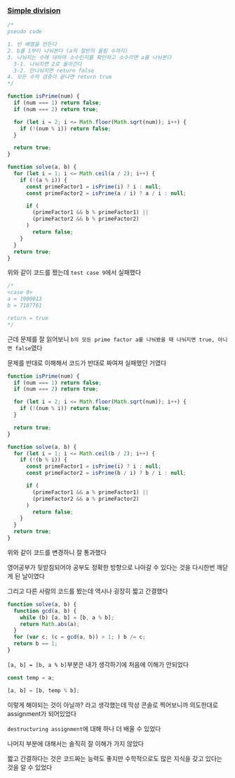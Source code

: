 ### [Simple division](https://www.codewars.com/kata/59ec2d112332430ce9000005/train/javascript)

```js
/*
pseudo code

1. 빈 배열을 만든다
2. b를 1부터 나눠본다 (a의 절반의 올림 수까지)
3. 나눠지는 수에 대하여 소수인지를 확인하고 소수라면 a를 나눠본다
  3-1. 나눠지면 2로 돌아간다
  3-2. 안나눠지면 return false
4. 모든 수의 검증이 끝나면 return true 
*/
```

```js
function isPrime(num) {
  if (num === 1) return false;
  if (num === 2) return true;

  for (let i = 2; i <= Math.floor(Math.sqrt(num)); i++) {
    if (!(num % i)) return false;
  }

  return true;
}

function solve(a, b) {
  for (let i = 1; i <= Math.ceil(a / 2); i++) {
    if (!(a % i)) {
      const primeFactor1 = isPrime(i) ? i : null;
      const primeFactor2 = isPrime(a / i) ? a / i : null;

      if (
        (primeFactor1 && b % primeFactor1) ||
        (primeFactor2 && b % primeFactor2)
      )
        return false;
    }
  }
  return true;
}
```

위와 같이 코드를 짰는데 `test case 9`에서 실패했다

```js
/*
<case 9>
a = 1000013
b = 7187761

return = true
*/
```

근데 문제를 잘 읽어보니 `b의 모든 prime factor a를 나눠봤을 때 나눠지면 true, 아니면 false`였다

문제를 반대로 이해해서 코드가 반대로 짜여져 실패했던 거였다

```js
function isPrime(num) {
  if (num === 1) return false;
  if (num === 2) return true;

  for (let i = 2; i <= Math.floor(Math.sqrt(num)); i++) {
    if (!(num % i)) return false;
  }

  return true;
}

function solve(a, b) {
  for (let i = 1; i <= Math.ceil(b / 2); i++) {
    if (!(b % i)) {
      const primeFactor1 = isPrime(i) ? i : null;
      const primeFactor2 = isPrime(b / i) ? b / i : null;

      if (
        (primeFactor1 && a % primeFactor1) ||
        (primeFactor2 && a % primeFactor2)
      )
        return false;
    }
  }
  return true;
}
```

위와 같이 코드를 변경하니 잘 통과했다

영어공부가 뒷받침되어야 공부도 정확한 방향으로 나아갈 수 있다는 것을 다시한번 깨닫게 된 날이였다

그리고 다른 사람의 코드를 봤는데 역시나 굉장히 짧고 간결했다

```js
function solve(a, b) {
  function gcd(a, b) {
    while (b) [a, b] = [b, a % b];
    return Math.abs(a);
  }
  for (var c; (c = gcd(a, b)) > 1; ) b /= c;
  return b == 1;
}
```

`[a, b] = [b, a % b]`부분은 내가 생각하기에 처음에 이해가 안되었다

```js
const temp = a;

[a, b] = [b, temp % b];
```

이렇게 해야되는 것이 아닐까? 라고 생각했는데 막상 콘솔로 찍어보니까 의도한대로 assignment가 되어있었다

`destructuring assignment`에 대해 하나 더 배울 수 있었다

나머지 부분에 대해서는 솔직히 잘 이해가 가지 않았다

짧고 간결하다는 것은 코드짜는 능력도 좋지만 수학적으로도 많은 지식을 갖고 있다는 것을 알 수 있었다